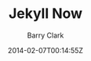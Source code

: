 ---
title: "Jekyll Now"
github: https://github.com/barryclark/jekyll-now
demo: http://www.jekyllnow.com/
author: Barry Clark
ssg:
  - Jekyll
cms:
  - No Cms
date: 2014-02-07T00:14:55Z
github_branch: master
stale: true
---